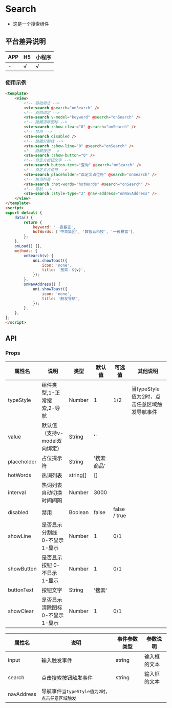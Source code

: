 # Search
- 这是一个搜索组件
## 平台差异说明

| APP	| H5			|小程序			|
| ------| -----------	|	-----------	|
| -		|√				|√				|

### 使用示例
```html
<template>
	<view>
		<!-- 基础用法 -->
		<ste-search @search="onSearch" />
		<!-- 双向绑定 -->
		<ste-search v-model="keyword" @search="onSearch" />
		<!-- 隐藏清除图标 -->
		<ste-search :show-clear="0" @search="onSearch" />
		<!-- 禁用 -->
		<ste-search disabled />
		<!-- 隐藏分割线 -->
		<ste-search :show-line="0" @search="onSearch" />
		<!-- 隐藏按钮 -->
		<ste-search :show-button="0" />
		<!-- 自定义按钮文字 -->
		<ste-search button-text="查询" @search="onSearch" />
		<!-- 自定义占位符 -->
		<ste-search placeholder="自定义占位符" @search="onSearch" />
		<!-- 热词列表 -->
		<ste-search :hot-words="hotWords" @search="onSearch" />
		<!-- 导航 -->
		<ste-search :style-type="2" @nav-address="onNavAddress" />
	</view>
</template>
<script>
export default {
	data() {
		return {
			keyword: '一夜暴富',
			hotWords: ['中百集团', '数智云科技', '一夜暴富'],
		};
	},
	onLoad() {},
	methods: {
		onSearch(v) {
			uni.showToast({
				icon: 'none',
				title: `搜索：${v}`,
			});
		},
		onNavAddress() {
			uni.showToast({
				icon: 'none',
				title: '触发导航',
			});
		},
	},
};
</script>
```
## API
### Props
|属性名| 说明	|类型		|默认值	| 可选值	|其他说明		|
|--| --	|	--	|--	|--	|--		|
|typeStyle| 组件类型,1-正常搜索,2-导航	|	Number	|1	| 1/2	|	当typeStyle值为2时，点击任意区域触发导航事件	|
|value| 默认值（支持v-model双向绑定）	|	String	| ''	|	|		|
|placeholder| 占位提示符	|	String	| '搜索商品'	|	|		|
|hotWords| 热词列表	|	string[]	| []	|	|		|
|interval| 热词列表自动切换时间间隔	|	Number	| 3000	|	|		|
|disabled| 禁用	|	Boolean	| false	| false / true	|		|
|showLine| 是否显示分割线 0-不显示 1-显示	|	Number	| 1	| 0/1	|		|
|showButton| 是否显示按钮 0-不显示 1-显示	|	Number	| 1	| 0/1	|		|
|buttonText| 按钮文字	|	String	| '搜索'	|	|		|
|showClear| 是否显示清除图标 0-不显示 1-显示	|	Number	| 1	| 0/1	|		|


|属性名| 说明	|事件参数类型		|参数说明	|
|-----| ---	|	--------	|-------	|
|input|输入触发事件	|string		|输入框的文本	|
|search|点击搜索按钮触发事件	|string		|输入框的文本	|
|navAddress|导航事件`当typeStyle值为2时，点击任意区域触发`	|		|	|
